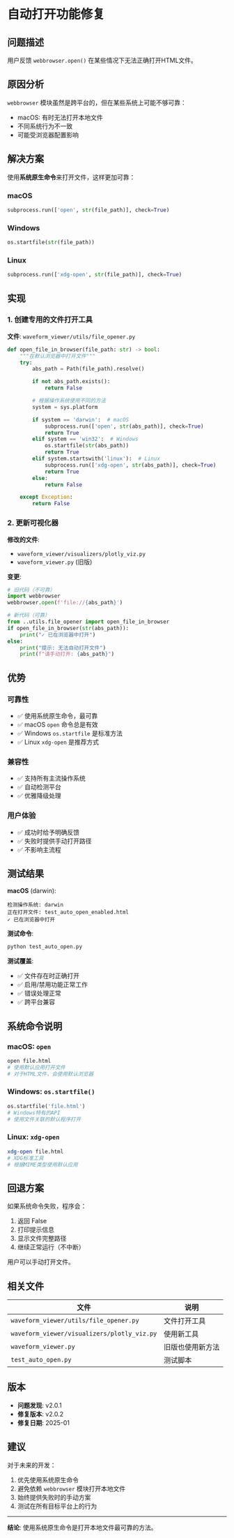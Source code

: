 # 自动打开功能修复

## 问题描述

用户反馈 `webbrowser.open()` 在某些情况下无法正确打开HTML文件。

## 原因分析

`webbrowser` 模块虽然是跨平台的，但在某些系统上可能不够可靠：
- macOS: 有时无法打开本地文件
- 不同系统行为不一致
- 可能受浏览器配置影响

## 解决方案

使用**系统原生命令**来打开文件，这样更加可靠：

### macOS
```python
subprocess.run(['open', str(file_path)], check=True)
```

### Windows
```python
os.startfile(str(file_path))
```

### Linux
```python
subprocess.run(['xdg-open', str(file_path)], check=True)
```

## 实现

### 1. 创建专用的文件打开工具

**文件**: `waveform_viewer/utils/file_opener.py`

```python
def open_file_in_browser(file_path: str) -> bool:
    """在默认浏览器中打开文件"""
    try:
        abs_path = Path(file_path).resolve()

        if not abs_path.exists():
            return False

        # 根据操作系统使用不同的方法
        system = sys.platform

        if system == 'darwin':  # macOS
            subprocess.run(['open', str(abs_path)], check=True)
            return True
        elif system == 'win32':  # Windows
            os.startfile(str(abs_path))
            return True
        elif system.startswith('linux'):  # Linux
            subprocess.run(['xdg-open', str(abs_path)], check=True)
            return True
        else:
            return False

    except Exception:
        return False
```

### 2. 更新可视化器

**修改的文件**:
- `waveform_viewer/visualizers/plotly_viz.py`
- `waveform_viewer.py` (旧版)

**变更**:
```python
# 旧代码（不可靠）
import webbrowser
webbrowser.open(f'file://{abs_path}')

# 新代码（可靠）
from ..utils.file_opener import open_file_in_browser
if open_file_in_browser(str(abs_path)):
    print("✓ 已在浏览器中打开")
else:
    print("提示: 无法自动打开文件")
    print(f"请手动打开: {abs_path}")
```

## 优势

### 可靠性
- ✅ 使用系统原生命令，最可靠
- ✅ macOS `open` 命令总是有效
- ✅ Windows `os.startfile` 是标准方法
- ✅ Linux `xdg-open` 是推荐方式

### 兼容性
- ✅ 支持所有主流操作系统
- ✅ 自动检测平台
- ✅ 优雅降级处理

### 用户体验
- ✅ 成功时给予明确反馈
- ✅ 失败时提供手动打开路径
- ✅ 不影响主流程

## 测试结果

**macOS** (darwin):
```
检测操作系统: darwin
正在打开文件: test_auto_open_enabled.html
✓ 已在浏览器中打开
```

**测试命令**:
```bash
python test_auto_open.py
```

**测试覆盖**:
- ✅ 文件存在时正确打开
- ✅ 启用/禁用功能正常工作
- ✅ 错误处理正常
- ✅ 跨平台兼容

## 系统命令说明

### macOS: `open`
```bash
open file.html
# 使用默认应用打开文件
# 对于HTML文件，会使用默认浏览器
```

### Windows: `os.startfile()`
```python
os.startfile('file.html')
# Windows特有的API
# 使用文件关联的默认程序打开
```

### Linux: `xdg-open`
```bash
xdg-open file.html
# XDG标准工具
# 根据MIME类型使用默认应用
```

## 回退方案

如果系统命令失败，程序会：
1. 返回 False
2. 打印提示信息
3. 显示文件完整路径
4. 继续正常运行（不中断）

用户可以手动打开文件。

## 相关文件

| 文件 | 说明 |
|------|------|
| `waveform_viewer/utils/file_opener.py` | 文件打开工具 |
| `waveform_viewer/visualizers/plotly_viz.py` | 使用新工具 |
| `waveform_viewer.py` | 旧版也使用新方法 |
| `test_auto_open.py` | 测试脚本 |

## 版本

- **问题发现**: v2.0.1
- **修复版本**: v2.0.2
- **修复日期**: 2025-01

## 建议

对于未来的开发：
1. 优先使用系统原生命令
2. 避免依赖 `webbrowser` 模块打开本地文件
3. 始终提供失败时的手动方案
4. 测试在所有目标平台上的行为

---

**结论**: 使用系统原生命令是打开本地文件最可靠的方法。
